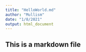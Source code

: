 ```yaml
---
title: "HelloWorld.md"
author: "Mullism"
date: "1/8/2021"
output: html_document
---
```


## This is a markdown file